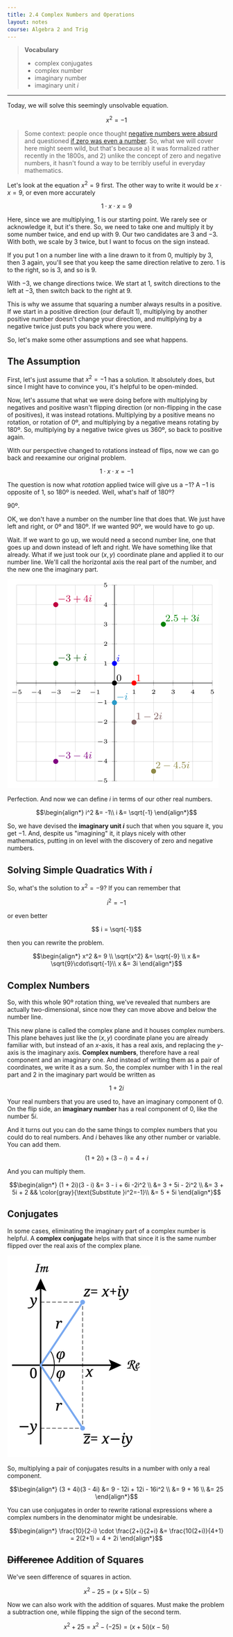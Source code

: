 ```yaml
---
title: 2.4 Complex Numbers and Operations
layout: notes
course: Algebra 2 and Trig
---
```


> **Vocabulary**
>
> - complex conjugates
> - complex number
> - imaginary number
> - imaginary unit $i$

---

Today, we will solve this seemingly unsolvable equation.

$$ x^2 = -1$$

> Some context: people once thought [negative numbers were absurd](https://en.wikipedia.org/wiki/Negative_number#History) and questioned [if zero was even a number](https://en.wikipedia.org/wiki/0#Classical_antiquity). So, what we will cover here might seem wild, but that's because a) it was formalized rather recently in the 1800s, and 2) unlike the concept of zero and negative numbers, it hasn't found a way to be terribly useful in everyday mathematics.

Let's look at the equation $x^2 = 9$ first. The other way to write it would be $x\cdot x = 9$, or even more accurately

$$1\cdot x \cdot x = 9$$

Here, since we are multiplying, 1 is our starting point. We rarely see or acknowledge it, but it's there. So, we need to take one and multiply it by some number twice, and end up with 9. Our two candidates are 3 and −3. With both, we scale by 3 twice, but I want to focus on the sign instead.

If you put 1 on a number line with a line drawn to it from 0, multiply by 3, then 3 again, you'll see that you keep the same direction relative to zero. 1 is to the right, so is 3, and so is 9.

With −3, we change directions twice. We start at 1, switch directions to the left at −3, then switch back to the right at 9.

This is why we assume that squaring a number always results in a positive. If we start in a positive direction (our default 1), multiplying by another positive number doesn't change your direction, and multiplying by a negative twice just puts you back where you were.

So, let's make some other assumptions and see what happens.

## The Assumption

First, let's just assume that $x^2=-1$ has a solution. It absolutely does, but since I might have to convince you, it's helpful to be open-minded.

Now, let's assume that what we were doing before with multiplying by negatives and positive wasn't flipping direction (or non-flipping in the case of positives), it was instead rotations. Multiplying by a positive means no rotation, or rotation of 0º, and multiplying by a negative means rotating by 180º. So, multiplying by a negative twice gives us 360º, so back to positive again.

With our perspective changed to rotations instead of flips, now we can go back and reexamine our original problem.

$$ 1 \cdot x \cdot x = -1$$

The question is now what _rotation_ applied twice will give us a −1? A −1 is opposite of 1, so 180º is needed. Well, what's half of 180º?

90º.

OK, we don't have a number on the number line that does that. We just have left and right, or 0º and 180º. If we wanted 90º, we would have to go up.

Wait. If we want to go up, we would need a second number line, one that goes up and down instead of left and right. We have something like that already. What if we just took our $(x,y)$ coordinate plane and applied it to our number line. We'll call the horizontal axis the real part of the number, and the new one the imaginary part.

![Complex plane](./img/2.4-complex-plane.png)

Perfection. And now we can define $i$ in terms of our other real numbers.

$$\begin{align*}
i^2 &= -1\\
i &= \sqrt{-1}
\end{align*}$$

So, we have devised the **imaginary unit $i$** such that when you square it, you get −1. And, despite us "imagining" it, it plays nicely with other mathematics, putting in on level with the discovery of zero and negative numbers.

## Solving Simple Quadratics With $i$

So, what's the solution to $x^2=-9$? If you can remember that

$$i^2=-1$$

or even better

$$ i = \sqrt{-1}$$

then you can rewrite the problem.

$$\begin{align*}
x^2 &= 9 \\
\sqrt{x^2} &= \sqrt{-9} \\
x   &= \sqrt{9}\cdot\sqrt{-1}\\
x   &= 3i
\end{align*}$$

## Complex Numbers

So, with this whole 90º rotation thing, we've revealed that numbers are actually two-dimensional, since now they can move above and below the number line.

This new plane is called the complex plane and it houses complex numbers. This plane behaves just like the $(x,y)$ coordinate plane you are already familiar with, but instead of an $x$-axis, it has a real axis, and replacing the $y$-axis is the imaginary axis. **Complex numbers**, therefore have a real component and an imaginary one. And instead of writing them as a pair of coordinates, we write it as a sum. So, the complex number with 1 in the real part and 2 in the imaginary part would be written as

$$ 1 + 2i $$

Your real numbers that you are used to, have an imaginary component of 0. On the flip side, an **imaginary number** has a real component of 0, like the number $5i$.

And it turns out you can do the same things to complex numbers that you could do to real numbers. And $i$ behaves like any other number or variable. You can add them.

$$ (1 + 2i) + (3 - i) = 4 + i$$

And you can multiply them.

$$\begin{align*}
(1 + 2i)(3 - i) &= 3 - i + 6i -2i^2 \\
                &= 3 + 5i - 2i^2 \\
                &= 3 + 5i + 2 && \color{gray}{\text{Substitute }i^2=-1}\\
                &= 5 + 5i
\end{align*}$$

## Conjugates

In some cases, eliminating the imaginary part of a complex number is helpful. A **complex conjugate** helps with that since it is the same number flipped over the real axis of the complex plane.

![Complex conjugate](./img/2.4-conjugate.png)

So, multiplying a pair of conjugates results in a number with only a real component.

$$\begin{align*}
(3 + 4i)(3 - 4i) &= 9 - 12i + 12i - 16i^2 \\
                 &= 9 + 16 \\
                 &= 25
\end{align*}$$

You can use conjugates in order to rewrite rational expressions where a complex numbers in the denominator might be undesirable.

$$\begin{align*}
\frac{10}{2-i} \cdot \frac{2+i}{2+i} &= \frac{10(2+i)}{4+1} = 2(2+1) = 4 + 2i
\end{align*}$$

## ~~Difference~~ Addition of Squares

We've seen difference of squares in action.

$$ x^2 - 25 = (x+5)(x-5) $$

Now we can also work with the addition of squares. Must make the problem a subtraction one, while flipping the sign of the second term.

$$ x^2 + 25 = x^2 - (-25) = (x + 5i)(x - 5i) $$
